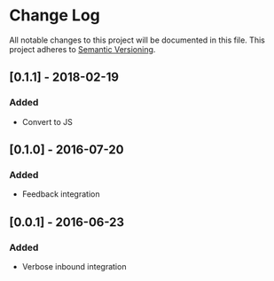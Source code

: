 # Change Log
All notable changes to this project will be documented in this file.
This project adheres to [Semantic Versioning](http://semver.org/).

## [0.1.1] - 2018-02-19
### Added
- Convert to JS

## [0.1.0] - 2016-07-20
### Added
- Feedback integration

## [0.0.1] - 2016-06-23
### Added
- Verbose inbound integration

